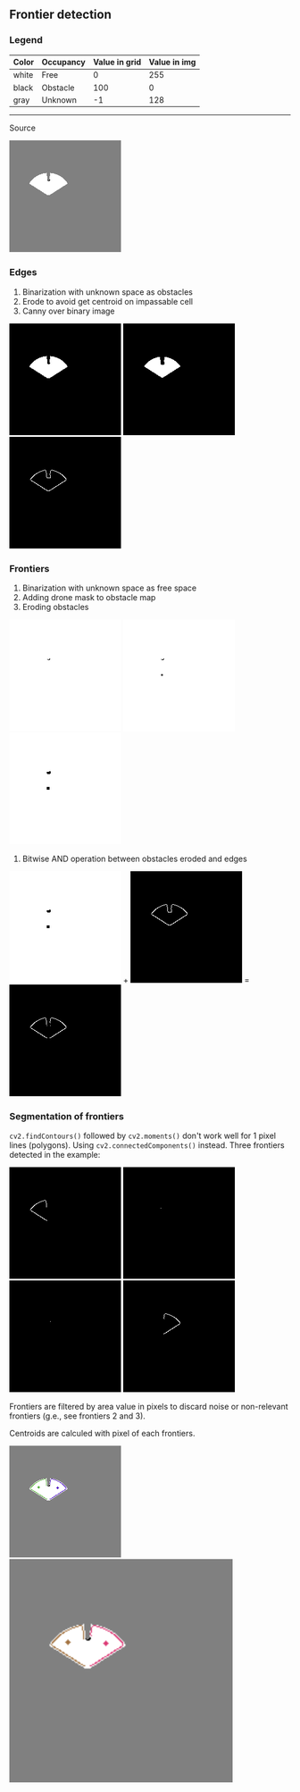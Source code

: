 
## Frontier detection

### Legend
| Color | Occupancy | Value in grid | Value in img |
| -------- | -------- | -------- | -------- |
| white | Free | 0 | 255 |
| black | Obstacle | 100 | 0 |
| gray | Unknown | -1 | 128 |

--- 

Source 

![Source image](frontiers/map.png)

### Edges

1. Binarization with unknown space as obstacles
2. Erode to avoid get centroid on impassable cell
3. Canny over binary image

![Binary unk as obs](frontiers/unk_obs.png)
![Binary unk as obs eroded](frontiers/unk_obs_eroded.png)
![edges](frontiers/edges.png)

### Frontiers

1. Binarization with unknown space as free space
2. Adding drone mask to obstacle map
3. Eroding obstacles

![Binary unk as free](frontiers/unk_free.png)
![Obstacles](frontiers/obstacles.png)
![Obstacles eroded](frontiers/obs_eroded.png)

1. Bitwise AND operation between obstacles eroded and edges

![Obstacles eroded](frontiers/obs_eroded.png) + 
![edges](frontiers/edges.png) =
![frontiers](frontiers/frontiers.png)

### Segmentation of frontiers

`cv2.findContours()` followed by `cv2.moments()` don't work well for 1 pixel lines (polygons). Using `cv2.connectedComponents()` instead. Three frontiers detected in the example:

![mask 1](frontiers/mask1.png)
![mask 3](frontiers/mask3.png)
![mask 4](frontiers/mask4.png)
![mask 2](frontiers/mask2.png)

Frontiers are filtered by area value in pixels to discard noise or non-relevant frontiers (g.e., see frontiers 2 and 3).

Centroids are calculed with pixel of each frontiers.

![centroids](frontiers/centroids.png)
![centroids resized](frontiers/centroids_big.png)
